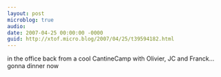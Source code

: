 ```yaml
---
layout: post
microblog: true
audio: 
date: 2007-04-25 00:00:00 -0000
guid: http://xtof.micro.blog/2007/04/25/t39594182.html
---
```

in the office back from a cool CantineCamp with Olivier, JC and Franck... gonna dinner now
